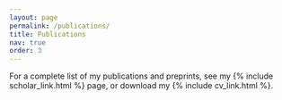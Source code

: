 ```yaml
---
layout: page
permalink: /publications/
title: Publications
nav: true
order: 3
---
```


For a complete list of my publications and preprints, see my {% include scholar_link.html %} page, or download my {% include cv_link.html %}. 